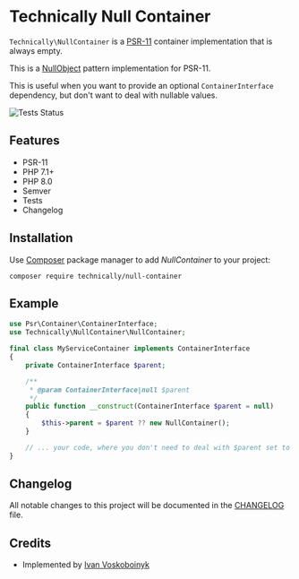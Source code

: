 # Technically Null Container

`Technically\NullContainer` is a [PSR-11][1] container implementation that is always empty.

This is a [NullObject][2] pattern implementation for PSR-11.

This is useful when you want to provide an optional `ContainerInterface` dependency, 
but don't want to deal with nullable values.

![Tests Status][status-badge]


## Features

- PSR-11
- PHP 7.1+
- PHP 8.0
- Semver
- Tests
- Changelog


## Installation

Use [Composer][3] package manager to add *NullContainer* to your project:

```
composer require technically/null-container
```


## Example

```php
use Psr\Container\ContainerInterface;
use Technically\NullContainer\NullContainer;

final class MyServiceContainer implements ContainerInterface
{
    private ContainerInterface $parent;

    /**
     * @param ContainerInterface|null $parent
     */
    public function __construct(ContainerInterface $parent = null)
    {
        $this->parent = $parent ?? new NullContainer();
    }

    // ... your code, where you don't need to deal with $parent set to `null`.
}
```


## Changelog

All notable changes to this project will be documented in the [CHANGELOG][changelog] file.


## Credits

- Implemented by [Ivan Voskoboinyk][4]


[1]: https://www.php-fig.org/psr/psr-11/
[2]: https://en.wikipedia.org/wiki/Null_object_pattern
[3]: https://getcomposer.org/
[4]: https://github.com/e1himself?utm_source=web&utm_medium=github&utm_campaign=technically/null-container
[status-badge]: https://github.com/technically-php/null-container/actions/workflows/test.yml/badge.svg
[changelog]: ./CHANGELOG.md
